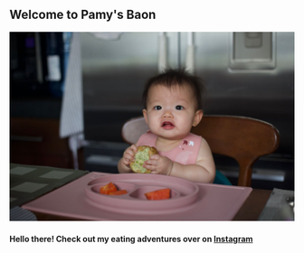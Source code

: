 ## Welcome to Pamy's Baon

<div align="center"><img src="olivia-eating.jpg" alt="Hello there" /></div>

#### Hello there! Check out my eating adventures over on [Instagram](www.instagram.com/pamysbaon)



<!-- You can use the [editor on GitHub](https://github.com/pamysyling/pamysyling.github.io/edit/main/README.md) to maintain and preview the content for your website in Markdown files.

Whenever you commit to this repository, GitHub Pages will run [Jekyll](https://jekyllrb.com/) to rebuild the pages in your site, from the content in your Markdown files.

### Markdown

Markdown is a lightweight and easy-to-use syntax for styling your writing. It includes conventions for

```markdown
Syntax highlighted code block

# Header 1
## Header 2
### Header 3

- Bulleted
- List

1. Numbered
2. List

**Bold** and _Italic_ and `Code` text

[Link](url) and ![Image](src)
``` >

